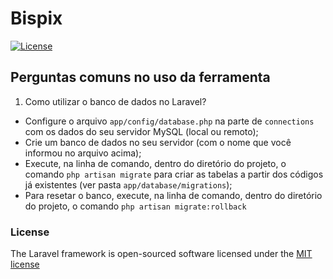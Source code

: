# Bispix
[![License](https://poser.pugx.org/laravel/framework/license.svg)](https://packagist.org/packages/laravel/framework)

## Perguntas comuns no uso da ferramenta

1. Como utilizar o banco de dados no Laravel?
  - Configure o arquivo `app/config/database.php` na parte de `connections` com os dados do seu servidor MySQL (local ou remoto);
  - Crie um banco de dados no seu servidor (com o nome que você informou no arquivo acima);
  - Execute, na linha de comando, dentro do diretório do projeto, o comando `php artisan migrate` para criar as tabelas a partir dos códigos já existentes (ver pasta `app/database/migrations`);
  - Para resetar o banco, execute, na linha de comando, dentro do diretório do projeto, o comando `php artisan migrate:rollback`

### License

The Laravel framework is open-sourced software licensed under the [MIT license](http://opensource.org/licenses/MIT)
